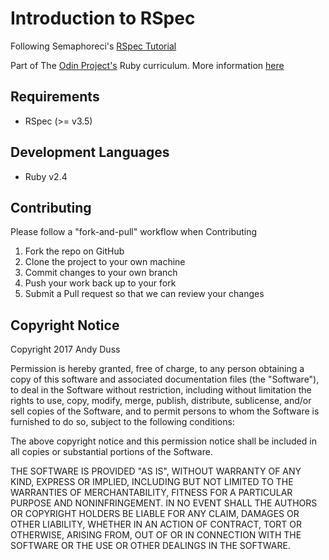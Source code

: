 # Introduction to RSpec
Following Semaphoreci's [RSpec Tutorial](https://semaphoreci.com/community/series/learn-rspec)

Part of The [Odin Project's](http://www.theodinproject.com) Ruby curriculum.  More information [here](http://www.theodinproject.com/courses/ruby-programming/lessons/introduction-to-rspec)

## Requirements
* RSpec (>= v3.5)

## Development Languages
* Ruby v2.4

## Contributing
Please follow a "fork-and-pull" workflow when Contributing

1. Fork the repo on GitHub
2. Clone the project to your own machine
3. Commit changes to your own branch
4. Push your work back up to your fork
5. Submit a Pull request so that we can review your changes

## Copyright Notice
Copyright 2017 Andy Duss

Permission is hereby granted, free of charge, to any person obtaining a copy of this software and associated documentation files (the "Software"), to deal in the Software without restriction, including without limitation the rights to use, copy, modify, merge, publish, distribute, sublicense, and/or sell copies of the Software, and to permit persons to whom the Software is furnished to do so, subject to the following conditions:

The above copyright notice and this permission notice shall be included in all copies or substantial portions of the Software.

THE SOFTWARE IS PROVIDED "AS IS", WITHOUT WARRANTY OF ANY KIND, EXPRESS OR IMPLIED, INCLUDING BUT NOT LIMITED TO THE WARRANTIES OF MERCHANTABILITY, FITNESS FOR A PARTICULAR PURPOSE AND NONINFRINGEMENT. IN NO EVENT SHALL THE AUTHORS OR COPYRIGHT HOLDERS BE LIABLE FOR ANY CLAIM, DAMAGES OR OTHER LIABILITY, WHETHER IN AN ACTION OF CONTRACT, TORT OR OTHERWISE, ARISING FROM, OUT OF OR IN CONNECTION WITH THE SOFTWARE OR THE USE OR OTHER DEALINGS IN THE SOFTWARE.